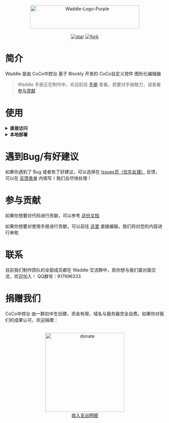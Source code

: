 <p align="center">
    <br>
    <a href="https://www.yuque.com/coco-central/waddle/index">
        <img alt="Waddle-Logo-Purple" src="https://gitee.com/coco-ag/coco-waddle/raw/master/static/img/cs.png" height="73" width="346"/>
    </a>
    <br>
    <br>
    <a href='https://gitee.com/coco-ag/coco-waddle/stargazers'><img src='https://gitee.com/coco-ag/coco-waddle/badge/star.svg?theme=white' alt='star'></img></a>
    <a href='https://gitee.com/coco-ag/coco-waddle/members'><img src='https://gitee.com/coco-ag/coco-waddle/badge/fork.svg?theme=white' alt='fork'></img></a>
    <br>
</p>


# 简介
Waddle 是由 CoCo中控台 基于 Blockly 开发的 CoCo自定义控件 图形化编辑器
> Waddle 手册正在制作中，欢迎前往 [手册](https://waddle-beta.coco-central.cn/docs/#/) 查看，若要对手册献力，请查看 [参与贡献](https://gitee.com/coco-ag/coco-waddle#参与贡献)
# 使用

<details>
  <summary>
    <strong>直接访问</strong>
  </summary>如果你想要直接访问：
  <ul>
    <li>
      <a href="https://waddle-beta.coco-central.cn">Gitee Pages</a>（实时更新）【用于测试】</li>
    <li>
      <a href="https://waddle.coco-central.cn">Waddle 官网</a>（每周更新）【用于正式版本】</li>
  </ul>
</details>

<details>
  <summary>
    <strong>本地部署</strong>
  </summary>如果你有本地部署访问的需求，请按照以下步骤进行
  <ol>
    <li>clone仓库（
      <a href="https://gitee.com/coco-ag/coco-waddle">https://gitee.com/coco-ag/coco-waddle</a>）</li>
    <li>打开项目文件夹</li>
    <li>在命令行运行命令 `python -m http.server 8000` 或双击运行 runserver(win).cmd</li>
    <li>确认8000端口没有占用（占用了请回到第三步自定义端口）</li>
    <li>浏览器打开
      <a href="http://localhost:8000">http://localhost:8000</a>即可</li>
  </ol>
</details>


# 遇到Bug/有好建议
如果你遇到了 Bug 或者有了好建议，可以选择在 [Issues页（优先处理）](https://gitee.com/coco-ag/coco-waddle/issues) 反馈，可以在 [反馈表单](https://www.yuque.com/forms/share/21daa75d-9aac-4887-8eb9-77dd20e658ec) 内填写！我们会尽快处理！

# 参与贡献
如果你想要对代码进行贡献，可以参考 [这份文档](https://waddle-beta.coco-central.cn/docs/#/dev/)

如果你想要对使用手册进行贡献，可以前往 [这里](https://gitee.com/coco-ag/coco-waddle/tree/master/docs) 直接编辑，我们将对您的内容进行审核

# 联系
目前我们制作团队的全部成员都在 Waddle 交流群中，若你想与我们面对面交流，欢迎加入！
QQ群号：917996333

# 捐赠我们
CoCo中控台 由一群初中生创建，资金有限，域名与服务器完全自费。如果你对我们的成果认可，欢迎捐赠：

<p align="center">
  <br>
  <img alt="donate" src="https://gitee.com/coco-ag/coco-waddle/raw/master/static/img/donate.png" height="250" width="250" />
  <br>
  <a href="https://www.yuque.com/coco-central/waddle/donate">收入支出明细</a>
  <br>
</p>
<br>